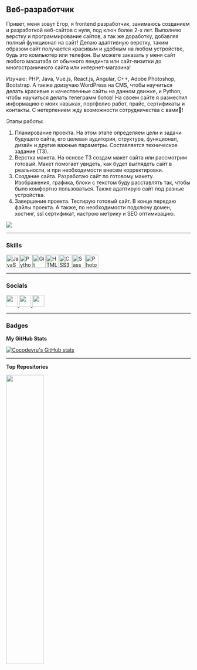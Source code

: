 Веб-разработчик
---------------

Привет, меня зовут Егор, я frontend разработчик, занимаюсь созданием и разработкой веб-сайтов с нуля, под ключ более 2-х лет. Выполняю верстку и программирование сайтов, а так же доработку, добавляя полный функционал на сайт!  Делаю адаптивную верстку, таким образом сайт получается красивым и удобным на любом устройстве, будь это компьютер или телефон.  Вы можете заказать у меня сайт любого масштаба от обычного лендинга или сайт-визитки до многостраничного сайта или интернет-магазина!

Изучаю: PHP, Java, Vue.js, React.js, Angular, C++, Adobe Photoshop, Bootstrap. А также доизучаю WordPress на CMS, чтобы научиться делать красивые и качественные сайты на данном движке, и Python, чтобы научиться делать телеграмм ботов! На своем сайте я разместил информацию о моих навыках, портфолио работ, прайс, сертификаты и контакты. 
С нетерпением жду возможности сотрудничества с вами🤗!
              
Этапы работы:
1) Планирование проекта.
На этом этапе определяем цели и задачи будущего сайта, его целевая аудитория, структура, функционал, дизайн и другие важные параметры. Составляется техническое задание (ТЗ).
2) Верстка макета.
На основе ТЗ создам макет сайта или рассмотрим готовый. Макет помогает увидеть, как будет выглядеть сайт в реальности, и при необходимости внесем корректировки.
3) Создание сайта.
Разработаю сайт по готовому макету. Изображения, графика, блоки с текстом буду расставлять так, чтобы было комфортно пользоваться. Также адаптирую сайт под разные устройства.
4) Завершение проекта.
Тестирую готовый сайт. В конце передаю файлы проекта. А также, по необходимости подключу домен, хостинг, ssl сертификат, настрою метрику и SEO оптимизацию.

<a href="https://www.github.com/Cocodevru" target="_blank" rel="noreferrer"><img
src="https://img.shields.io/github/followers/Cocodevru?logo=github&style=for-the-badge&color=3382ed&labelColor=1c1917" /></a>

---------------

### Skills

<p align="left"> <a href="https://developer.mozilla.org/en-US/docs/Web/JavaScript" target="_blank" rel="noreferrer"><img src="https://raw.githubusercontent.com/danielcranney/readme-generator/main/public/icons/skills/javascript-colored.svg" width="36" height="36" alt="JavaScript" /></a><a href="https://www.python.org/" target="_blank" rel="noreferrer"><img src="https://raw.githubusercontent.com/danielcranney/readme-generator/main/public/icons/skills/python-colored.svg" width="36" height="36" alt="Python" /></a><a href="https://git-scm.com/" target="_blank" rel="noreferrer"><img src="https://raw.githubusercontent.com/danielcranney/readme-generator/main/public/icons/skills/git-colored.svg" width="36" height="36" alt="Git" /></a><a href="https://developer.mozilla.org/en-US/docs/Glossary/HTML5" target="_blank" rel="noreferrer"><img src="https://raw.githubusercontent.com/danielcranney/readme-generator/main/public/icons/skills/html5-colored.svg" width="36" height="36" alt="HTML5" /></a><a href="https://www.w3.org/TR/CSS/#css" target="_blank" rel="noreferrer"><img src="https://raw.githubusercontent.com/danielcranney/readme-generator/main/public/icons/skills/css3-colored.svg" width="36" height="36" alt="CSS3" /></a><a href="https://sass-lang.com/" target="_blank" rel="noreferrer"><img src="https://raw.githubusercontent.com/danielcranney/readme-generator/main/public/icons/skills/sass-colored.svg" width="36" height="36" alt="Sass" /></a><a href="https://www.adobe.com/uk/products/photoshop.html" target="_blank" rel="noreferrer"><img src="https://raw.githubusercontent.com/danielcranney/readme-generator/main/public/icons/skills/photoshop-colored.svg" width="36" height="36" alt="Photoshop" /></a></p>

---------------

### Socials
<p align="left"> <a href="https://discord.com/users/cocodevru" target="_blank" rel="noreferrer"> <picture> <source media="(prefers-color-scheme: dark)" srcset="undefined" /> <source media="(prefers-color-scheme: light)" srcset="https://raw.githubusercontent.com/danielcranney/readme-generator/main/public/icons/socials/discord.svg" /> <img src="https://raw.githubusercontent.com/danielcranney/readme-generator/main/public/icons/socials/discord.svg" width="32" height="32" /> </picture> </a> <a href="https://glitch.com/@coconutf" target="_blank" rel="noreferrer"> <picture> <source media="(prefers-color-scheme: dark)" srcset="https://www.svgrepo.com/show/353793/glitch-icon.svg" /> <source media="(prefers-color-scheme: light)" srcset="https://www.svgrepo.com/show/353793/glitch-icon.svg" /> <img src="https://www.svgrepo.com/show/353793/glitch-icon.svg" width="32" height="32" /> </picture> </a> <a href="https://t.me/cocodevru" target="_blank" rel="noreferrer"> <picture> <source media="(prefers-color-scheme: dark)" srcset="undefined" /> <source media="(prefers-color-scheme: light)" srcset="https://www.svgrepo.com/show/452115/telegram.svg" /> <img src="https://www.svgrepo.com/show/452115/telegram.svg" width="32" height="32" /> </picture> </a></p>

---------------

### Badges

<b>My GitHub Stats</b>

<a href="http://www.github.com/Cocodevru"><img src="https://github-readme-stats.vercel.app/api?username=Cocodevru&show_icons=true&hide=&count_private=true&title_color=facc15&text_color=ffffff&icon_color=3382ed&bg_color=1c1917&hide_border=true&show_icons=true" alt="Cocodevru's GitHub stats" /></a>

---------------

<b>Top Repositories</b>

<div width="100%" align="center"><a href="https://github.com/Cocodevru/burgers" align="left"><img align="left" width="45%" src="https://github-readme-stats.vercel.app/api/pin/?username=Cocodevru&repo=burgers&title_color=facc15&text_color=ffffff&icon_color=3382ed&bg_color=1c1917&hide_border=true&locale=en" /></a></div><br /><br /><br /><br /><br /><br /><br />
